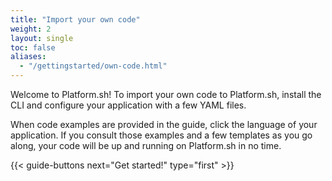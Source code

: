 ```yaml
---
title: "Import your own code"
weight: 2
layout: single
toc: false
aliases:
  - "/gettingstarted/own-code.html"
---
```


Welcome to Platform.sh!
To import your own code to Platform.sh, install the CLI and configure your application with a few YAML files.

When code examples are provided in the guide, click the language of your application.
If you consult those examples and a few templates as you go along, your code will be up and running on Platform.sh in no time.

{{< guide-buttons next="Get started!" type="first" >}}
